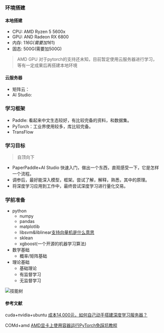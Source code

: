 ### 环境搭建
#### 本地搭建
+ CPU: AMD Ryzen 5 5600x
+ GPU: AND Radeon RX 6800
+ 内存: 1*16G(需要加16*1)
+ 固态: 500G(需要加500G)

> AMD GPU 对于pytorch的支持还未知，目前暂定使用云服务器进行学习，等有一定成果后再搭建本地环境
#### 云服务器
+ 矩阵云：
+ AI Studio:
### 学习框架
+ Paddle: 看起来中文生态较好，有比较完备的资料，和数据集。
+ PyTorch：工业界使用较多，库比较完备。
+ TransFlow

### 学习目标
> 自顶向下
+ PaperPaddle+AI Studio 快速入门，做出一个东西，直观感受一下，它是怎样一个流程。
+ 调参后，最好能深入模型，框架。尝试了解，解释，熟悉，其中的原理。
+ 将深度学习应用到工作中，最终尝试深度学习进行量化交易。

### 学前准备
+ python
  + numpy
  + pandas
  + matplotlib
  + libsvm&liblinear[支持向量机是什么意思](https://www.zhihu.com/question/21094489)
  + sklean
  + xgboost(一个开源的机器学习算法)
+ 数学基础
  + 概率/矩阵基础
+ 理论基础
  + 基础理论
  + 有监督学习
  + 无监督学习
 
 ![技能树](https://pic3.zhimg.com/v2-c2419df425464257ce5557161c2ce1fa_r.jpg)
####  参考文献
cuda+nvidia+ubuntu [成本14,000元，如何自己动手搭建深度学习服务器？](https://www.zhihu.com/search?q=amd%E6%9C%BA%E5%99%A8%E5%AD%A6%E4%B9%A0&utm_content=search_suggestion&type=content)

COMd+amd [AMD显卡上使用容器运行PyTorch免踩坑教程](https://www.shenjc.net/2019/05/28/190527_pytorch_on_rocm/)
